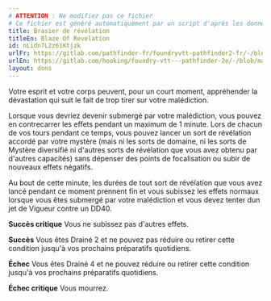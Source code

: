 ```yaml
---
# ATTENTION : Ne modifiez pas ce fichier
# Ce fichier est généré automatiquement par un script d'après les données du module Foundry VTT officiel et de sa traduction
title: Brasier de révélation
titleEn: Blaze Of Revelation
id: nLidn7L2z61Ktjzk
urlFr: https://gitlab.com/pathfinder-fr/foundryvtt-pathfinder2-fr/-/blob/master/data/feats/nLidn7L2z61Ktjzk.htm
urlEn: https://gitlab.com/hooking/foundry-vtt---pathfinder-2e/-/blob/master/packs/data/feats.db/blaze-of-revelation.json
layout: dons
---
```

Votre esprit et votre corps peuvent, pour un court moment, appréhender la dévastation qui suit le fait de trop tirer sur votre malédiction.

Lorsque vous devriez devenir submergé par votre malédiction, vous pouvez en contrecarrer les effets pendant un maximum de 1 minute. Lors de chacun de vos tours pendant ce temps, vous pouvez lancer un sort de révélation accordé par votre mystère (mais ni les sorts de domaine, ni les sorts de Mystère diversifié ni d'autres sorts de révélation que vous avez obtenu par d'autres capacités) sans dépenser des points de focalisation ou subir de nouveaux effets négatifs.

Au bout de cette minute, les durées de tout sort de révélation que vous avez lancé pendant ce moment prennent fin et vous subissez les effets normaux lorsque vous êtes submergé par votre malédiction et vous devez tenter dun jet de Vigueur contre un DD40.

**Succès critique** Vous ne subissez pas d'autres effets.

**Succès** Vous êtes <a class="entity-link" data-pack="pf2e.conditionitems" data-id="4D2KBtexWXa6oUMR" draggable="true"><i class="fas fa-book-open"></i>Drainé</a> 2 et ne pouvez pas réduire ou retirer cette condition jusqu'à vos prochains préparatifs quotidiens.

**Échec** Vous êtes Drainé 4 et ne pouvez réduire ou retirer cette condition jusqu'à vos prochains préparatifs quotidiens.

**Échec critique** Vous mourrez.
